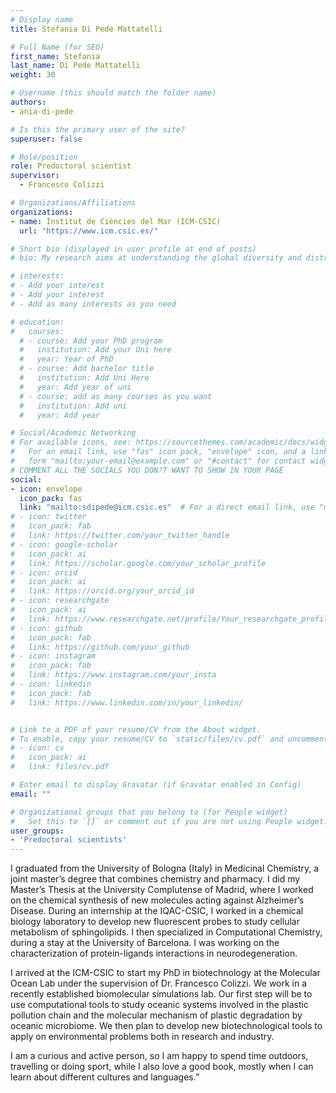 ```yaml
---
# Display name
title: Stefania Di Pede Mattatelli

# Full Name (for SEO)
first_name: Stefania
last_name: Di Pede Mattatelli
weight: 30

# Username (this should match the folder name)
authors:
- ania-di-pede

# Is this the primary user of the site?
superuser: false

# Role/position
role: Predoctoral scientist
supervisor: 
  - Francesco Colizzi

# Organizations/Affiliations
organizations:
- name: Institut de Ciències del Mar (ICM-CSIC)
  url: "https://www.icm.csic.es/"

# Short bio (displayed in user profile at end of posts)
# bio: My research aims at understanding the global diversity and distribution of eukaryotic and prokaryotic microbes employing curated phylogenetic frameworks focusing on novel environmental taxa.

# interests:
# - Add your interest
# - Add your interest
# - Add as many interests as you need

# education:
#   courses:
  # - course: Add your PhD program
  #   institution: Add your Uni here
  #   year: Year of PhD
  # - course: Add bachelor title
  #   institution: Add Uni Here
  #   year: Add year of uni
  # - course: add as many courses as you want
  #   institution: Add uni
  #   year: Add year

# Social/Academic Networking
# For available icons, see: https://sourcethemes.com/academic/docs/widgets/#icons
#   For an email link, use "fas" icon pack, "envelope" icon, and a link in the
#   form "mailto:your-email@example.com" or "#contact" for contact widget.
# COMMENT ALL THE SOCIALS YOU DON?T WANT TO SHOW IN YOUR PAGE
social:
- icon: envelope
  icon_pack: fas
  link: "mailto:sdipede@icm.csic.es"  # For a direct email link, use "mailto:test@example.org".
# - icon: twitter
#   icon_pack: fab
#   link: https://twitter.com/your_twitter_handle
# - icon: google-scholar
#   icon_pack: ai
#   link: https://scholar.google.com/your_scholar_profile
# - icon: orcid
#   icon_pack: ai
#   link: https://orcid.org/your_orcid_id
# - icon: researchgate
#   icon_pack: ai
#   link: https://www.researchgate.net/profile/Your_researchgate_profile
# - icon: github
#   icon_pack: fab
#   link: https://github.com/your_github
# - icon: instagram
#   icon_pack: fab
#   link: https://www.instagram.com/your_insta
# - icon: linkedin
#   icon_pack: fab
#   link: https://www.linkedin.com/in/your_linkedin/


# Link to a PDF of your resume/CV from the About widget.
# To enable, copy your resume/CV to `static/files/cv.pdf` and uncomment the lines below.
# - icon: cv
#   icon_pack: ai
#   link: files/cv.pdf

# Enter email to display Gravatar (if Gravatar enabled in Config)
email: ""

# Organizational groups that you belong to (for People widget)
#   Set this to `[]` or comment out if you are not using People widget.
user_groups:
- 'Predoctoral scientists'
---
```


I graduated from the University of Bologna (Italy) in Medicinal Chemistry, a joint master’s degree that combines chemistry and pharmacy. I did my Master’s Thesis at the University Complutense of Madrid, where I worked on the chemical synthesis of new molecules acting against Alzheimer’s Disease. During an internship at the IQAC-CSIC, I worked in a chemical biology laboratory to develop new fluorescent probes to study cellular metabolism of sphingolipids. I then specialized in Computational Chemistry, during a stay at the University of Barcelona. I was working on the characterization of protein-ligands interactions in neurodegeneration.  

I arrived at the ICM-CSIC to start my PhD in biotechnology at the Molecular Ocean Lab under the supervision of Dr. Francesco Colizzi. We work in a recently established biomolecular simulations lab. Our first step will be to use computational tools to study oceanic systems involved in the plastic pollution chain and the molecular mechanism of plastic degradation by oceanic microbiome. We then plan to develop new biotechnological tools to apply on environmental problems both in research and industry.  

I am a curious and active person, so I am happy to spend time outdoors, travelling or doing sport, while I also love a good book, mostly when I can learn about different cultures and languages.”  


